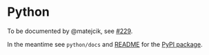 # Python

To be documented by @matejcik, see [#229](https://github.com/trezor/trezor-firmware/issues/229).

In the meantime see `python/docs` and [README](README.md) for the [PyPI package](https://pypi.org/project/trezor).
